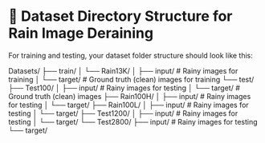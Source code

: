 # 📁 Dataset Directory Structure for Rain Image Deraining

For training and testing, your dataset folder structure should look like this:

Datasets/
├── train/
│   └── Rain13K/
│       ├── input/      # Rainy images for training
│       └── target/     # Ground truth (clean) images for training
└── test/
    ├── Test100/
    │   ├── input/      # Rainy images for testing
    │   └── target/     # Ground truth (clean) images
    ├── Rain100H/
    │   ├── input/      # Rainy images for testing
    │   └── target/
    ├── Rain100L/
    │   ├── input/      # Rainy images for testing
    │   └── target/
    ├── Test1200/
    │   ├── input/      # Rainy images for testing
    │   └── target/
    └── Test2800/
        ├── input/      # Rainy images for testing
        └── target/
